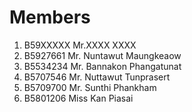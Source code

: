 Members
=======  
1. B59XXXXX Mr.XXXX XXXX
2. B5927661 Mr. Nuntawut Maungkeaow
3. B5534234 Mr. Bannakon Phangatunat
4. B5707546 Mr. Nuttawut Tunprasert
5. B5709700 Mr. Sunthi Phankham
6. B5801206 Miss Kan Piasai